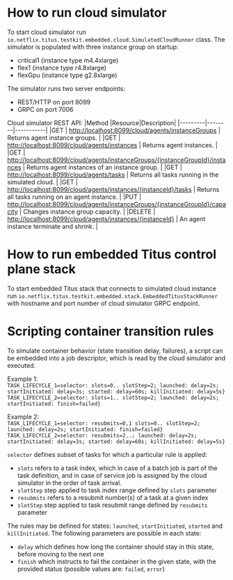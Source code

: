 # How to run cloud simulator

To start cloud simulator run `io.netflix.titus.testkit.embedded.cloud.SimulatedCloudRunner` class. The simulator is
populated with three instance group on startup:
* critical1 (instance type m4.4xlarge)
* flex1 (instance type r4.8xlarge)
* flexGpu (instance type g2.8xlarge)

The simulator runs two server endpoints:
* REST/HTTP on port 8099 
* GRPC on port 7006

Cloud simulator REST API:
|Method   |Resource|Description|
|---------|--------|-----------|
|GET      | [http://localhost:8099/cloud/agents/instanceGroups](http://localhost:8099/cloud/agents/instanceGroups) | Returns agent instance groups. |
|GET      | [http://localhost:8099/cloud/agents/instances](http://localhost:8099/cloud/agents/instances) | Returns agent instances. |
|GET      | [http://localhost:8099/cloud/agents/instanceGroups/{instanceGroupId}/instances](http://localhost:8099/cloud/agents/instanceGroups/{instanceGroupId}/instances) | Returns agent instances of an instance group. |
|GET      | [http://localhost:8099/cloud/agents/tasks](http://localhost:8099/cloud/agents/tasks) | Returns all tasks running in the simulated cloud. |
|GET      | [http://localhost:8099/cloud/agents/instances/{instanceId}/tasks](http://localhost:8099/cloud/agents/instances/{instanceId}/tasks) | Returns all tasks running on an agent instance. |
|PUT      | [http://localhost:8099/cloud/agents/instanceGroups/{instanceGroupId}/capacity](http://localhost:8099/cloud/agents/instanceGroups/{instanceGroupId}/capacity) | Changes instance group capacity. | 
|DELETE   | [http://localhost:8099/cloud/agents/instances/{instanceId}](http://localhost:8099/cloud/agents/instances/{instanceId}) | An agent instance terminate and shrink. | 

# How to run embedded Titus control plane stack

To start embedded Titus stack that connects to simulated cloud instance run `io.netflix.titus.testkit.embedded.stack.EmbeddedTitusStackRunner` 
with hostname and port number of cloud simulator GRPC endpoint.

# Scripting container transition rules

To simulate container behavior (state transition delay, failures), a script can be embedded into a job descriptor,
which is read by the cloud simulator and executed.

Example 1:  
`TASK_LIFECYCLE_1=selector: slots=0.. slotStep=2; launched: delay=2s; startInitiated: delay=3s; started: delay=60s; killInitiated: delay=5s}`  
`TASK_LIFECYCLE_2=selector: slots=1.. slotStep=2; launched: delay=2s; startInitiated: finish=failed}`  

Example 2:  
`TASK_LIFECYCLE_1=selector: resubmits=0,1 slots=0.. slotStep=2; launched: delay=2s; startInitiated: finish=failed}`  
`TASK_LIFECYCLE_2=selector: resubmits=2..; launched: delay=2s; startInitiated: delay=3s; started: delay=60s; killInitiated: delay=5s}`  


`selector` defines subset of tasks for which a particular rule is applied:
* `slots` refers to a task index, which in case of a batch
job is part of the task definition, and in case of service job is assigned by the cloud simulator in the order of task arrival.
* `slotStep` step applied to task index range defined by `slots` parameter
* `resubmits` refers to a resubmit number(s) of a task at a given index
* `slotStep` step applied to task resubmit range defined by `resubmits` parameter

The rules may be defined for states: `launched`, `startInitiated`, `started` and `killInitiated`. The following parameters
are possible in each state:
* `delay` which defines how long the container should stay in this state, before moving to the next one
* `finish` which instructs to fail the container in the given state, with the provided status (possible values are: `failed`, `error`)
